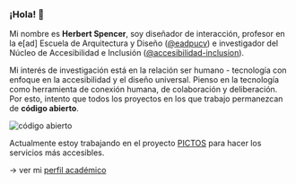 ### ¡Hola! 👋

Mi nombre es **Herbert Spencer**, soy diseñador de interacción, profesor en la e[ad] Escuela de Arquitectura y Diseño ([@eadpucv](http://github.com/eadpucv)) e investigador del Núcleo de Accesibilidad e Inclusión ([@accesibilidad-inclusion](http://github.com/accesibilidad-inclusion)).

Mi interés de investigación está en la relación ser humano - tecnología con enfoque en la accesibilidad y el diseño universal. Pienso en la tecnología como herramienta de conexión humana, de colaboración y deliberación. Por esto, intento que todos los proyectos en los que trabajo permanezcan de **código abierto**.

![código abierto](https://img.shields.io/badge/opensource-code--always--available-blue)

Actualmente estoy trabajando en el proyecto [PICTOS](http://pictos.cl) para hacer los servicios más accesibles.

&rarr; ver mi [perfil académico](https://wiki.ead.pucv.cl/Herbert_Spencer)

<!--
**hspencer/hspencer** is a ✨ _special_ ✨ repository because its `README.md` (this file) appears on your GitHub profile.

Here are some ideas to get you started:

- 🔭 I’m currently working on ...
- 🌱 I’m currently learning ...
- 👯 I’m looking to collaborate on ...
- 🤔 I’m looking for help with ...
- 💬 Ask me about ...
- 📫 How to reach me: ...
- 😄 Pronouns: ...
- ⚡ Fun fact: ...
-->
